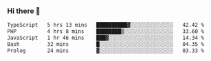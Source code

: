 ### Hi there 🌱
<!--START_SECTION:waka-->

```txt
TypeScript   5 hrs 13 mins   ██████████▓░░░░░░░░░░░░░░   42.42 %
PHP          4 hrs 8 mins    ████████▒░░░░░░░░░░░░░░░░   33.60 %
JavaScript   1 hr 46 mins    ███▓░░░░░░░░░░░░░░░░░░░░░   14.34 %
Bash         32 mins         █░░░░░░░░░░░░░░░░░░░░░░░░   04.35 %
Prolog       24 mins         ▓░░░░░░░░░░░░░░░░░░░░░░░░   03.33 %
```

<!--END_SECTION:waka-->
<!--
**Dieg0raf/Dieg0raf** is a ✨ _special_ ✨ repository because its `README.md` (this file) appears on your GitHub profile.

Here are some ideas to get you started:

- 🔭 I’m currently working on ...
- 🌱 I’m currently learning ...
- 👯 I’m looking to collaborate on ...
- 🤔 I’m looking for help with ...
- 💬 Ask me about ...
- 📫 How to reach me: ...
- 😄 Pronouns: ...
- ⚡ Fun fact: ...
-->
